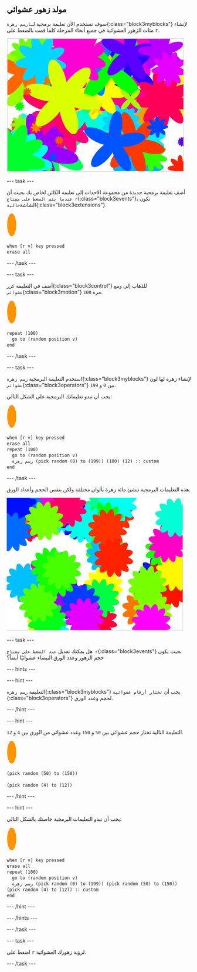 ## مولد زهور عشوائي

سوف تستخدم الآن تعليمة برمجية لــ`ارسم زهرة`{:class="block3myblocks"} لإنشاء مئات الزهور العشوائية في جميع أنحاء المرحلة كلما قمت بالضغط على <kbd>r</kbd>.

![أزهار عشوائية](images/flower-random.png)

--- task ---

أضف تعليمة برمجية جديدة من مجموعة الاحداث إلى تعليمة الكائن لخاص بك بحيث أن `عندما يتم الضغط على مفتاح r`{:class="block3events"}، تكون الشاشة`خالية`{:class="block3extensions"}.

![كائن الزهرة](images/flower-sprite.png)

```blocks3
when [r v] key pressed
erase all
```

--- /task ---

--- task ---

أضف في التعليمة `كرر`{:class="block3control"} للذهاب إلى `وضع عشوائي`{:class="block3motion"} `100` مرة.

![كائن الزهرة](images/flower-sprite.png)

```blocks3
repeat (100)
  go to (random position v)
end
```

--- /task ---

--- task ---

استخدم التعليمة البرمجية `رسم زهرة`{:class="block3myblocks"} لإنشاء زهرة لها لون `عشوائي`{:class="block3operators"} بين `0` و `199`.

يجب أن تبدو تعليماتك البرمجية على الشكل التالي:

![كائن الزهرة](images/flower-sprite.png)

```blocks3
when [r v] key pressed
erase all
repeat (100) 
  go to (random position v)
  رسم زهرة (pick random (0) to (199)) (100) (12) :: custom
end
```

--- /task ---

هذه التعليمات البرمجية تنشئ مائة زهرة بألوان مختلفة ولكن بنفس الحجم وأعداد الورق.

![الزهور فقط بألوان عشوائية](images/flower-random-colour.png)

--- task ---

هل يمكنك تعديل `عند الضغط على مفتاح r`{:class="block3events"} بحيث يكون حجم الزهور وعدد الورق البيضاء عشوائيًا أيضاً؟

--- hints ---


--- hint ---

التعليمة `رسم زهرة`{:class="block3myblocks"} يجب أن `تختار أرقام عشوائية `{:class="block3operators"} لحجم وعدد الورق.

--- /hint ---

--- hint ---

التعليمة التالية تختار حجم عشوائي بين `50` و `150` وعدد عشوائي من الورق بين `4` و `12`.

![كائن الزهرة](images/flower-sprite.png)

```blocks3
(pick random (50) to (150))

(pick random (4) to (12))
```

--- /hint ---

--- hint ---

يجب أن تبدو التعليمات البرمجية خاصتك بالشكل التالي:

![كائن الزهرة](images/flower-sprite.png)

```blocks3
when [r v] key pressed
erase all
repeat (100) 
  go to (random position v)
  رسم زهرة (pick random (0) to (199)) (pick random (50) to (150)) (pick random (4) to (12)) :: custom
end
```

--- /hint ---

--- /hints ---

--- /task ---

--- task ---

اضغط على <kbd>r</kbd> لرؤية زهورك العشوائية.

--- /task ---